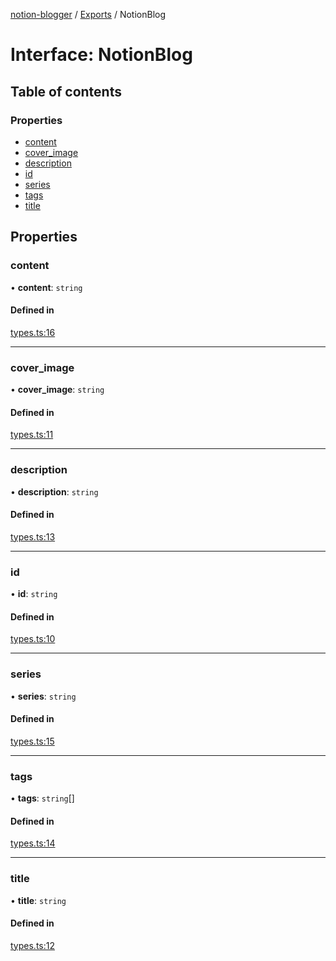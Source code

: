 [notion-blogger](../README.md) / [Exports](../modules.md) / NotionBlog

# Interface: NotionBlog

## Table of contents

### Properties

- [content](NotionBlog.md#content)
- [cover\_image](NotionBlog.md#cover_image)
- [description](NotionBlog.md#description)
- [id](NotionBlog.md#id)
- [series](NotionBlog.md#series)
- [tags](NotionBlog.md#tags)
- [title](NotionBlog.md#title)

## Properties

### content

• **content**: `string`

#### Defined in

[types.ts:16](https://github.com/Souvikns/Notion-Blogger/blob/9240a5e/lib/types.ts#L16)

___

### cover\_image

• **cover\_image**: `string`

#### Defined in

[types.ts:11](https://github.com/Souvikns/Notion-Blogger/blob/9240a5e/lib/types.ts#L11)

___

### description

• **description**: `string`

#### Defined in

[types.ts:13](https://github.com/Souvikns/Notion-Blogger/blob/9240a5e/lib/types.ts#L13)

___

### id

• **id**: `string`

#### Defined in

[types.ts:10](https://github.com/Souvikns/Notion-Blogger/blob/9240a5e/lib/types.ts#L10)

___

### series

• **series**: `string`

#### Defined in

[types.ts:15](https://github.com/Souvikns/Notion-Blogger/blob/9240a5e/lib/types.ts#L15)

___

### tags

• **tags**: `string`[]

#### Defined in

[types.ts:14](https://github.com/Souvikns/Notion-Blogger/blob/9240a5e/lib/types.ts#L14)

___

### title

• **title**: `string`

#### Defined in

[types.ts:12](https://github.com/Souvikns/Notion-Blogger/blob/9240a5e/lib/types.ts#L12)
